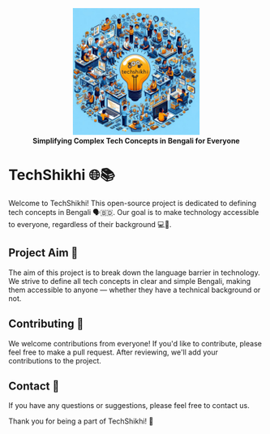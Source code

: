 <p align="center">
<img src="./docs/assets/techshikhi_logo_2.jpg" width="250px">
<br>
<b>Simplifying Complex Tech Concepts in Bengali for Everyone</b>
</p>

# TechShikhi 🌐📚

Welcome to TechShikhi! This open-source project is dedicated to defining tech concepts in Bengali 🗣️🇧🇩. Our goal is to make technology accessible to everyone, regardless of their background 💻🚀.

## Project Aim 🎯

The aim of this project is to break down the language barrier in technology. We strive to define all tech concepts in clear and simple Bengali, making them accessible to anyone — whether they have a technical background or not.

## Contributing 🤝

We welcome contributions from everyone! If you'd like to contribute, please feel free to make a pull request. After reviewing, we'll add your contributions to the project.

## Contact 📧

If you have any questions or suggestions, please feel free to contact us.

Thank you for being a part of TechShikhi! 🎉
